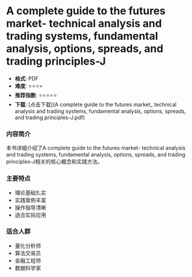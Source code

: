 # A complete guide to the futures market- technical analysis and trading systems, fundamental analysis, options, spreads, and trading principles-J

- **格式**: PDF
- **难度**: ⭐⭐⭐⭐
- **推荐指数**: ⭐⭐⭐⭐⭐
- **下载**: [点击下载](A complete guide to the futures market_ technical analysis and trading systems, fundamental analysis, options, spreads, and trading principles-J.pdf)

### 内容简介

本书详细介绍了A complete guide to the futures market- technical analysis and trading systems, fundamental analysis, options, spreads, and trading principles-J相关的核心概念和实践方法。

### 主要特点

- 理论基础扎实
- 实践案例丰富
- 操作指导清晰
- 适合实际应用

### 适合人群

- 量化分析师
- 算法交易员
- 金融工程师
- 数据科学家
